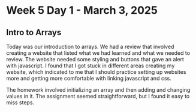 # Week 5 Day 1 - March 3, 2025
## Intro to Arrays

Today was our introduction to arrays. We had a review that involved creating a website that listed what we had learned and what we needed to review. The website needed some styling and buttons that gave an alert with javascript. I found that I got stuck in different areas creating my website, which indicated to me that I should practice setting up websites more and getting more comfortable with linking javascript and css. 

The homework involved initializing an array and then adding and changing values in it. The assignment seemed straightforward, but I found it easy to miss steps.